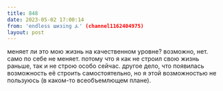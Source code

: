 ```yaml
---
title: 848
date: 2023-05-02 17:00:14
from: 'endless шизing ⍼' (channel1162404975)
layout: post
---
```


меняет ли это мою жизнь на качественном уровне? возможно, нет. само по себе не меняет. потому что я как не строил свою жизнь раньше, так и не строю особо сейчас. другое дело, что появилась возможность её строить самостоятельно, но я этой возможностью не пользуюсь (в каком-то всеобъемлющем плане).
